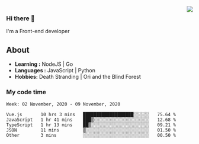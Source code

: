 <img align='right' src="https://github-readme-stats.vercel.app/api?username=strugglebak&show_icons=true">

### Hi there 👋

I'm a Front-end developer

## About

-  **Learning :** NodeJS | Go
-  **Languages :** JavaScript | Python
-  **Hobbies:** Death Stranding | Ori and the Blind Forest

### My code time

<!--START_SECTION:waka-->
```text
Week: 02 November, 2020 - 09 November, 2020

Vue.js       10 hrs 3 mins   ███████████████████░░░░░░   75.64 % 
JavaScript   1 hr 41 mins    ███▒░░░░░░░░░░░░░░░░░░░░░   12.68 % 
TypeScript   1 hr 13 mins    ██▒░░░░░░░░░░░░░░░░░░░░░░   09.21 % 
JSON         11 mins         ▒░░░░░░░░░░░░░░░░░░░░░░░░   01.50 % 
Other        3 mins          ░░░░░░░░░░░░░░░░░░░░░░░░░   00.50 % 
```
<!--END_SECTION:waka-->

